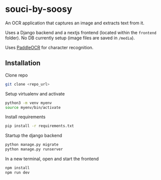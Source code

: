 # souci-by-soosy
An OCR application that captures an image and extracts text from it.

Uses a Django backend and a nextjs frontend (located within the `frontend` folder). No DB currently setup (image files are saved in `/media`).

Uses [PaddleOCR](https://github.com/PaddlePaddle/PaddleOCR) for character recognition.


## Installation

Clone repo

```bash
git clone <repo_url>
```
    
Setup virtualenv and activate

```bash
python3 -m venv myenv
source myenv/bin/activate
```

Install requirements

```bash
pip install -r requirements.txt
```

Startup the django backend

```bash
python manage.py migrate
python manage.py runserver
```

In a new terminal, open and start the frontend

```bash
npm install
npm run dev
```